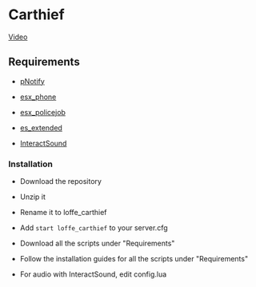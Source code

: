 # Carthief

[Video](https://www.youtube.com/watch?v=gJ1bY-7up_k)

## Requirements

 - [pNotify](https://github.com/Nick78111/pNotify)
 
 - [esx_phone](https://github.com/ESX-Org/esx_phone)
 
 - [esx_policejob](https://github.com/ESX-Org/esx_policejob)
 
 - [es_extended](https://github.com/ESX-Org/es_extended)
 
 - [InteractSound](https://github.com/plunkettscott/FiveM-Scripts/tree/master/InteractSound/client/html)

### Installation
 
 - Download the repository
 
 - Unzip it
 
 - Rename it to loffe_carthief
 
 - Add ```start loffe_carthief``` to your server.cfg
 
 - Download all the scripts under "Requirements"
 
 - Follow the installation guides for all the scripts under "Requirements"
 

 - For audio with InteractSound, edit config.lua
